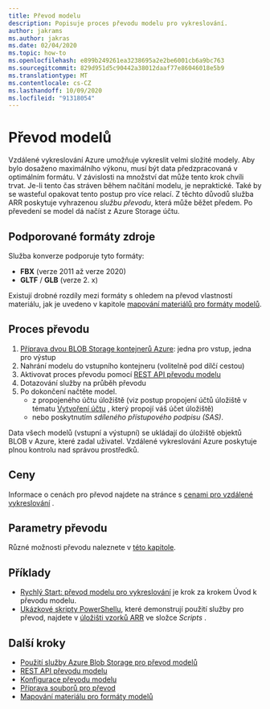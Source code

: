 ```yaml
---
title: Převod modelu
description: Popisuje proces převodu modelu pro vykreslování.
author: jakrams
ms.author: jakras
ms.date: 02/04/2020
ms.topic: how-to
ms.openlocfilehash: e899b249261ea3238695a2e2be6001cb6a9bc763
ms.sourcegitcommit: 829d951d5c90442a38012daaf77e86046018e5b9
ms.translationtype: MT
ms.contentlocale: cs-CZ
ms.lasthandoff: 10/09/2020
ms.locfileid: "91318054"
---
```

# <a name="convert-models"></a>Převod modelů

Vzdálené vykreslování Azure umožňuje vykreslit velmi složité modely. Aby bylo dosaženo maximálního výkonu, musí být data předzpracovaná v optimálním formátu. V závislosti na množství dat může tento krok chvíli trvat. Je-li tento čas stráven během načítání modelu, je nepraktické. Také by se wasteful opakovat tento postup pro více relací. Z těchto důvodů služba ARR poskytuje vyhrazenou *službu převodu*, která může běžet předem.
Po převedení se model dá načíst z Azure Storage účtu.

## <a name="supported-source-formats"></a>Podporované formáty zdroje

Služba konverze podporuje tyto formáty:

- **FBX**  (verze 2011 až verze 2020)
- **GLTF** / **GLB** (verze 2. x)

Existují drobné rozdíly mezi formáty s ohledem na převod vlastností materiálu, jak je uvedeno v kapitole [mapování materiálů pro formáty modelů](../../reference/material-mapping.md).

## <a name="the-conversion-process"></a>Proces převodu

1. [Příprava dvou BLOB Storage kontejnerů Azure](blob-storage.md): jedna pro vstup, jedna pro výstup
1. Nahrání modelu do vstupního kontejneru (volitelně pod dílčí cestou)
1. Aktivovat proces převodu pomocí [REST API převodu modelu](conversion-rest-api.md)
1. Dotazování služby na průběh převodu
1. Po dokončení načtěte model.
    - z propojeného účtu úložiště (viz postup propojení účtů úložiště v tématu [Vytvoření účtu](../create-an-account.md#link-storage-accounts) , který propojí váš účet úložiště)
    - nebo poskytnutím *sdíleného přístupového podpisu (SAS)*.

Data všech modelů (vstupní a výstupní) se ukládají do úložiště objektů BLOB v Azure, které zadal uživatel. Vzdálené vykreslování Azure poskytuje plnou kontrolu nad správou prostředků.

## <a name="pricing"></a>Ceny

Informace o cenách pro převod najdete na stránce s [cenami pro vzdálené vykreslování](https://azure.microsoft.com/pricing/details/remote-rendering) .


## <a name="conversion-parameters"></a>Parametry převodu

Různé možnosti převodu naleznete v [této kapitole](configure-model-conversion.md).

## <a name="examples"></a>Příklady

- [Rychlý Start: převod modelu pro vykreslování](../../quickstarts/convert-model.md) je krok za krokem Úvod k převodu modelu.
- [Ukázkové skripty PowerShellu](../../samples/powershell-example-scripts.md), které demonstrují použití služby pro převod, najdete v [úložišti vzorků ARR](https://github.com/Azure/azure-remote-rendering) ve složce *Scripts* .

## <a name="next-steps"></a>Další kroky

- [Použití služby Azure Blob Storage pro převod modelů](blob-storage.md)
- [REST API převodu modelu](conversion-rest-api.md)
- [Konfigurace převodu modelu](configure-model-conversion.md)
- [Příprava souborů pro převod](layout-files-for-conversion.md)
- [Mapování materiálu pro formáty modelů](../../reference/material-mapping.md)
